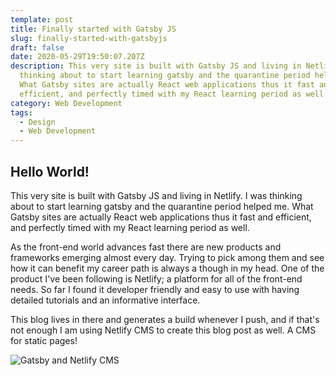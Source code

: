 ```yaml
---
template: post
title: Finally started with Gatsby JS
slug: finally-started-with-gatsbyjs
draft: false
date: 2020-05-29T19:50:07.207Z
description: This very site is built with Gatsby JS and living in Netlify. I was
  thinking about to start learning gatsby and the quarantine period helped me.
  What Gatsby sites are actually React web applications thus it fast and
  efficient, and perfectly timed with my React learning period as well.
category: Web Development
tags:
  - Design
  - Web Development
---
```

## Hello World!

This very site is built with Gatsby JS and living in Netlify. I was thinking about to start learning gatsby and the quarantine period helped me. What Gatsby sites are actually React web applications thus it fast and efficient, and perfectly timed with my React learning period as well. 

As the front-end world advances fast there are new products and frameworks emerging almost every day. Trying to pick among them and see how it can benefit my career path is always a though in my head. One of the product I've been following is Netlify; a platform for all of the front-end needs. So far I found it developer friendly and easy to use with having detailed tutorials and an informative interface.

This blog lives in there and generates a build whenever I push, and if that's not enough I am using Netlify CMS to create this blog post as well. A CMS for static pages!



![Gatsby and Netlify CMS](/media/1_r7cgzp27jtjxzdkj-f0vja.jpg)